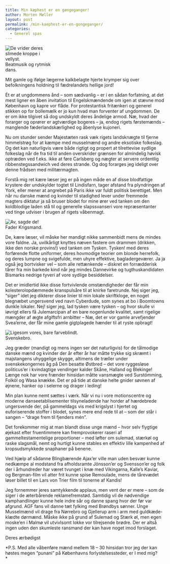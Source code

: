 ```yaml
---
title: Min kæphest er en gøngeganger!
author: Morten Møller
layout: post
permalink: /min-kaephest-er-en-gongeganger/
categories:
  - Generel spas
---
```

<div class="bitImage bitRight" style="width: 158px">
  <img src="http://www.abekat.net/wp-content/images/unge.jpg" alt="De vrider deres slimede kroppe i vellyst." /><br /> Beatmusik og rytmisk dans.
</div>

Mit gamle og ifølge lægerne kalkbelagte hjerte krymper sig over befolkningens holdning til fædrelandets hellige jord!

Ét er at ungdommens ånd – som sædvanlig – er i en sådan forfatning, at det mest ligner en åben invitation til Engelskmændende om igen at stævne mod København og kapre vor flåde. For protestantisk fritænkeri og generel stikken op for bollemælk er jo kun hvad man forventer af ungdommen. De er om ikke tilgivet så dog undskyldt deres åndelige armod. Næ, hvad der forarger og oprører er agtværdige bogeres – ja, endog rigets førstemænds – manglende fæderlandskærlighed og åbenlyse kujoneri. 

Nu om stunder sender Majestæten rask væk rigets landsknægte til fjerne himmelstrøg for at kæmpe med musselmænd og andre eksotiske folkeslag. Og det kan naturligvis være både rigtigt og propert at tilrettevise sydlige folkeslag når de fra tid til anden overskrider grænsen for almindelig høvisk optræden ved f.eks. ikke at føre Carlsberg og nægter at servere ordentlig ribbenstegssandwich ved deres strande. Og dog forarges jeg ideligt over denne frådsen med militærmagten.

Forstå mig ret kære læser jeg er på ingen måde en af disse blodfattige krystere der undskylder togtet til Lindisfarn, tager afstand fra plyndringen af York, eller mener at angrebet på Paris ikke var fuldt politisk berettiget. Men når nu danske mænd og kvinder til stadighed lever under fremmede magters diktatur ja så bruser blodet for mine ører ved tanken om den koldblodige laden stå til og generelle slapssvanseri vore repræsentanter ved tinge udviser i brugen af rigets våbenmagt.

<div class="bitImage bitLeft" style="width: 208px">
  <img src="http://www.abekat.net/wp-content/images/1864.jpg" alt="Av, sagde de!" /><br /> Fader Krigsmand.
</div>

De, kære læser, vil måske her mandigt nikke sammenbidt mens de mindes vore faldne. Ja, uvilkårligt knyttes næven fastere om drammen (drikken, ikke den norske provins!) ved tanken om Tysken. Tysken! med deres forførende flotte uniformer, deres hovmodige teorier om blonde herrefolk, og deres lumpne og svigefulde, men uhyre effektive, bagladergeværer. Ja ja også jeg bortvisker vel – som alle rettænkende – diskret en forrædderisk tårer fra min barkede kind når jeg mindes Dannevirke og tugthuskandidaten Bismarks nedrige tyveri af vore sydlige besiddelser.

Det er imidlertid ikke disse fortvivlende omstændigheder der får min kolesterolopdæmmede kranspulsåre til at knirke faretrunde. Nej siger jeg, “siger” idet jeg dikterer disse linier til min lokale skriftkloge, en noget blegnæbet ungersvend ved navn Cyberdude, som synes at bo i Boomtowns dunkle lokaler. Nej! siger jeg, lad tysken være tysken – og hvor skulle vi iøvrigt ellers få Julemarcipan af en bare nogenlunde kvalitet, samt rigelige mængder af ægte afgiftsfri arnbitter – Næ, det er vor gamle arvefjender Svea’erne, der får mine gamle gigtplagede hænder til at ryste opbragt!

<div class="bitImage bitRight" style="width: 238px">
  <img src="http://www.abekat.net/wp-content/images/svenskebro.jpg" alt="Ligesom vores, bare farveblindt." /><br /> Svenskebro.
</div>

Jeg græder (mandigt og mens ingen ser det naturligvis) for de tålmodige danske mænd og kvinder der år efter år har måtte trykke sig skræmt i majstangens uhyggelige skygge, altimens de træller under svenskekongernes åg på Den besatte Østbred – det vore ryggesløse politicus’er i kvindagtige vendinger kalder Skåne, Halland og Blekinge! Længe nok har vore frænder hinsidan måtte vansmægte ved Surstömming, Folköl og Wasa knække. Det er på tide at danske helte gnider søvnen af øjnene, hanker op i selerne og drager i leding!

Min plan kunne nemt sættes i værk. Når vi nu i vore motionscentre og moderne danseetablisementer tilsyneladende har horder af hærdebrede ungersvende der, på gammeldags vis med krigslyst i hjertet og euforiserende stoffer i blodet, synes mere end rede til at – som der står i sangen – “drage frem til fjenders mén”.

Det forekommer mig at man blandt disse unge mænd – hvor selv flygtige øjekast efter fruentimmere kan fremprovokerer raseri af gammeltestamentelige proportioner – med løfter om sulemad, stærkøl og raske slagsmål, nemt og hurtigt kunne stables en effektiv lille kampenhed af kropsudsmykkede snaphaner på benene.

Ved hjælp af sådanne Blingbærende Ajax’er ville man uden besvær kunne nedkæmpe al modstand fra afholdsramte Jönsson’er og Svensson’er og folk der i århundreder har været tvunget i knæ med Vikingarna, Kalle’s Kaviar, og Bergman-film vil atter frit kunne spise Remoulade, mens de tårevædet løser billet til en Lars von Trier film til tonerne af Kandis! 

Jeg fornemmer jeres samtykkende applaus, men vent der er mere – som de siger i de æterbårende reklamefremstød. Samtidig vil de nødvendige kamphandlinger kunne hele indre sår og danne spang hvor der før var afgrund. AGF fans vil danne tæt fylking med Brøndbys sønner. Unge Musselmænd vil drage fra Nørrebro og Gjellerup arm i arm med guldkæde-klædte dørmænd. Måske ikke på grund af Sulemad og Stærk øl, men egen moske’en i Malmø vil utvivlsomt lokke vor tilrejsende brødre. Der er altså ingen uden den skumleste ransmand der kan have noget imod forslaget. 

Deres ærbødigst 

*P.S. Med alle våbenføre mænd mellem 18 – 30 hinsidan tror jeg der kan høstes megen “punani” på Københavns forlystelsessteder, er I med mig?  
*